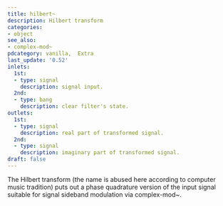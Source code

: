 ```yaml
---
title: hilbert~
description: Hilbert transform
categories:
- object
see_also:
- complex-mod~
pdcategory: vanilla,  Extra
last_update: '0.52'
inlets:
  1st:
  - type: signal
    description: signal input.
  2nd:
  - type: bang 
    description: clear filter's state.	
outlets:
  1st:
  - type: signal
    description: real part of transformed signal.
  2nd:
  - type: signal
    description: imaginary part of transformed signal.
draft: false
---
```

The Hilbert transform (the name is abused here according to computer music tradition) puts out a phase quadrature version of the input signal suitable for signal sideband modulation via complex-mod~.
